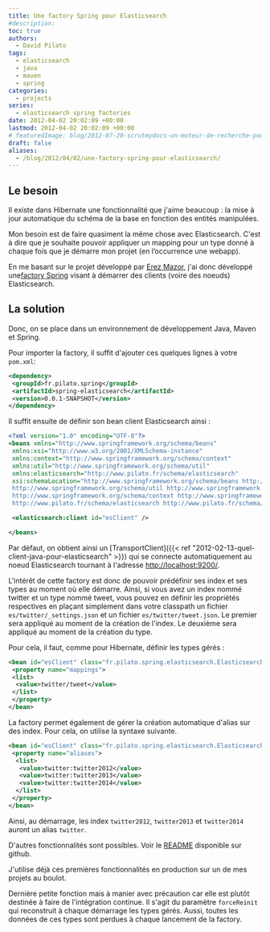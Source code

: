 ```yaml
---
title: Une factory Spring pour Elasticsearch
#description: 
toc: true
authors:
  - David Pilato
tags:
  - elasticsearch
  - java
  - maven
  - spring
categories:
  - projects
series:
  - elasticsearch spring factories
date: 2012-04-02 20:02:09 +00:00
lastmod: 2012-04-02 20:02:09 +00:00
# featuredImage: blog/2012-07-20-scrutmydocs-un-moteur-de-recherche-pour-documents/scrutmydocs.png
draft: false
aliases:
  - /blog/2012/04/02/une-factory-spring-pour-elasticsearch/
---
```


## Le besoin

Il existe dans Hibernate une fonctionnalité que j'aime beaucoup : la mise à jour automatique du schéma de la base en fonction des entités manipulées.

Mon besoin est de faire quasiment la même chose avec Elasticsearch. C'est à dire que je souhaite pouvoir appliquer un mapping pour un type donné à chaque fois que je démarre mon projet (en l’occurrence une webapp).

<!-- more -->

En me basant sur le projet développé par [Erez Mazor](http://techo-ecco.com/blog/elasticsearch-with-spring/), j'ai donc développé une[factory Spring](https://github.com/dadoonet/spring-elasticsearch) visant à démarrer des clients (voire des noeuds) Elasticsearch.

## La solution

Donc, on se place dans un environnement de développement Java, Maven et Spring.

Pour importer la factory, il suffit d'ajouter ces quelques lignes à votre `pom.xml`:

```xml
<dependency>
 <groupId>fr.pilato.spring</groupId>
 <artifactId>spring-elasticsearch</artifactId>
 <version>0.0.1-SNAPSHOT</version>
</dependency>
```

Il suffit ensuite de définir son bean client Elasticsearch ainsi :

```xml
<?xml version="1.0" encoding="UTF-8"?>
<beans xmlns="http://www.springframework.org/schema/beans"
 xmlns:xsi="http://www.w3.org/2001/XMLSchema-instance"
 xmlns:context="http://www.springframework.org/schema/context"
 xmlns:util="http://www.springframework.org/schema/util"
 xmlns:elasticsearch="http://www.pilato.fr/schema/elasticsearch"
 xsi:schemaLocation="http://www.springframework.org/schema/beans http://www.springframework.org/schema/beans/spring-beans-3.0.xsd
 http://www.springframework.org/schema/util http://www.springframework.org/schema/util/spring-util-3.0.xsd
 http://www.springframework.org/schema/context http://www.springframework.org/schema/context/spring-context-3.0.xsd
 http://www.pilato.fr/schema/elasticsearch http://www.pilato.fr/schema/elasticsearch/elasticsearch-0.1.xsd">

 <elasticsearch:client id="esClient" />

</beans>
```

Par défaut, on obtient ainsi un [TransportClient]({{< ref "2012-02-13-quel-client-java-pour-elasticsearch" >}}) qui se connecte automatiquement au noeud Elasticsearch tournant à l'adresse <http://localhost:9200/>.

L'intérêt de cette factory est donc de pouvoir prédéfinir ses index et ses types au moment où elle démarre. Ainsi, si vous avez un index nommé twitter et un type nommé tweet, vous pouvez en définir les propriétés respectives en plaçant simplement dans votre classpath un fichier `es/twitter/_settings.json` et un fichier `es/twitter/tweet.json`. Le premier sera appliqué au moment de la création de l'index. Le deuxième sera appliqué au moment de la création du type.

Pour cela, il faut, comme pour Hibernate, définir les types gérés :

```xml
<bean id="esClient" class="fr.pilato.spring.elasticsearch.ElasticsearchClientFactoryBean" >
 <property name="mappings">
 <list>
  <value>twitter/tweet</value>
 </list>
 </property>
</bean>
```

La factory permet également de gérer la création automatique d'alias sur des index. Pour cela, on utilise la syntaxe suivante.

```xml
<bean id="esClient" class="fr.pilato.spring.elasticsearch.ElasticsearchClientFactoryBean" >
 <property name="aliases">
  <list>
   <value>twitter:twitter2012</value>
   <value>twitter:twitter2013</value>
   <value>twitter:twitter2014</value>
  </list>
 </property>
</bean>
```

Ainsi, au démarrage, les index `twitter2012`, `twitter2013` et `twitter2014` auront un alias `twitter`.

D'autres fonctionnalités sont possibles. Voir le [README](https://github.com/dadoonet/spring-elasticsearch/blob/master/README.md) disponible sur github.

J'utilise déjà ces premières fonctionnalités en production sur un de mes projets au boulot.

Dernière petite fonction mais à manier avec précaution car elle est plutôt destinée à faire de l'intégration continue. Il s'agit du paramètre `forceReinit` qui reconstruit à chaque démarrage les types gérés. Aussi, toutes les données de ces types sont perdues à chaque lancement de la factory.
